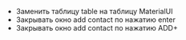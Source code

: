 -  Заменить таблицу table на таблицу MaterialUI
-  Закрывать окно add contact по нажатию enter
-  Закрывать окно add contact по нажатию ADD+
